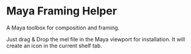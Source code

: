# Maya Framing Helper
 A Maya toolbox for composition and framing.

Just drag & Drop the mel file in the Maya viewport for installation. It will create an icon in the current shelf tab.

